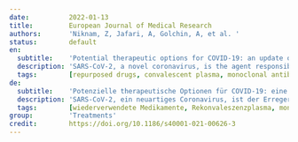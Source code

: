 ```yaml
---
date:          2022-01-13
title:         European Journal of Medical Research
authors:       'Niknam, Z, Jafari, A, Golchin, A, et al. '
status:        default
en:
  subtitle:    'Potential therapeutic options for COVID-19: an update on current evidence'
  description: 'SARS-CoV-2, a novel coronavirus, is the agent responsible for the COVID-19 pandemic and is a major public health concern nowadays. The rapid and global spread of this coronavirus leads to an increase in hospitalizations and thousands of deaths in many countries. To date, great efforts have been made worldwide for the efficient management of this crisis, but there is still no effective and specific treatment for COVID-19. The primary therapies to treat the disease are antivirals, anti-inflammatories and respiratory therapy. In addition, antibody therapies currently have been a many active and essential part of SARS-CoV-2 infection treatment. Ongoing trials are proposed different therapeutic options including various drugs, convalescent plasma therapy, monoclonal antibodies, immunoglobulin therapy, and cell therapy. The present study summarized current evidence of these therapeutic approaches to assess their efficacy and safety for COVID-19 treatment. We tried to provide comprehensive information about the available potential therapeutic approaches against COVID-19 to support researchers and physicians in any current and future progress in treating COVID-19 patients.'
  tags:        [repurposed drugs, convalescent plasma, monoclonal antibodies, immunoglobulins, cell therapy]
de:
  subtitle:    'Potenzielle therapeutische Optionen für COVID-19: eine Aktualisierung der aktuellen Erkenntnisse'
  description: 'SARS-CoV-2, ein neuartiges Coronavirus, ist der Erreger der COVID-19-Pandemie und stellt heute ein großes Problem für die öffentliche Gesundheit dar. Die schnelle und weltweite Ausbreitung dieses Coronavirus führt in vielen Ländern zu einem Anstieg der Krankenhausaufenthalte und zu Tausenden von Todesfällen. Bis heute wurden weltweit große Anstrengungen zur effizienten Bewältigung dieser Krise unternommen, doch gibt es noch immer keine wirksame und spezifische Behandlung für COVID-19. Die wichtigsten Therapien zur Behandlung der Krankheit sind antivirale Mittel, Entzündungshemmer und Atemtherapie. Darüber hinaus sind Antikörpertherapien derzeit ein aktiver und wesentlicher Bestandteil der Behandlung der SARS-CoV-2-Infektion. In laufenden Studien werden verschiedene therapeutische Optionen vorgeschlagen, darunter verschiedene Medikamente, die Therapie mit rekonvaleszentem Plasma, monoklonale Antikörper, die Immunglobulintherapie und die Zelltherapie. In der vorliegenden Studie wurden die aktuellen Erkenntnisse über diese therapeutischen Ansätze zusammengefasst, um ihre Wirksamkeit und Sicherheit bei der Behandlung von COVID-19 zu bewerten. Wir haben versucht, umfassende Informationen über die verfügbaren potenziellen Therapieansätze gegen COVID-19 bereitzustellen, um Forscher und Ärzte bei aktuellen und zukünftigen Fortschritten in der Behandlung von COVID-19-Patienten zu unterstützen.' 
  tags:        [wiederverwendete Medikamente, Rekonvaleszenzplasma, monoklonale Antikörper, Immunglobuline, Zelltherapie]
group:         'Treatments'
credit:        https://doi.org/10.1186/s40001-021-00626-3
---
```


